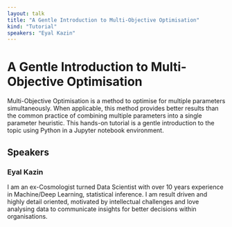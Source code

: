 ```yaml
---
layout: talk
title: "A Gentle Introduction to Multi-Objective Optimisation"
kind: "Tutorial"
speakers: "Eyal Kazin"
---
```


# A Gentle Introduction to Multi-Objective Optimisation

Multi-Objective Optimisation is a method to optimise for multiple parameters simultaneously. When applicable, this method provides better results than the common practice of combining multiple parameters into a single parameter heuristic. This hands-on tutorial is a gentle introduction to the topic using Python in a Jupyter notebook environment.

## Speakers

### Eyal Kazin

I am an ex-Cosmologist turned Data Scientist with over 10 years experience in Machine/Deep Learning, statistical inference. I am result driven and highly detail oriented, motivated by intellectual challenges and love analysing data to communicate insights for better decisions within organisations.
